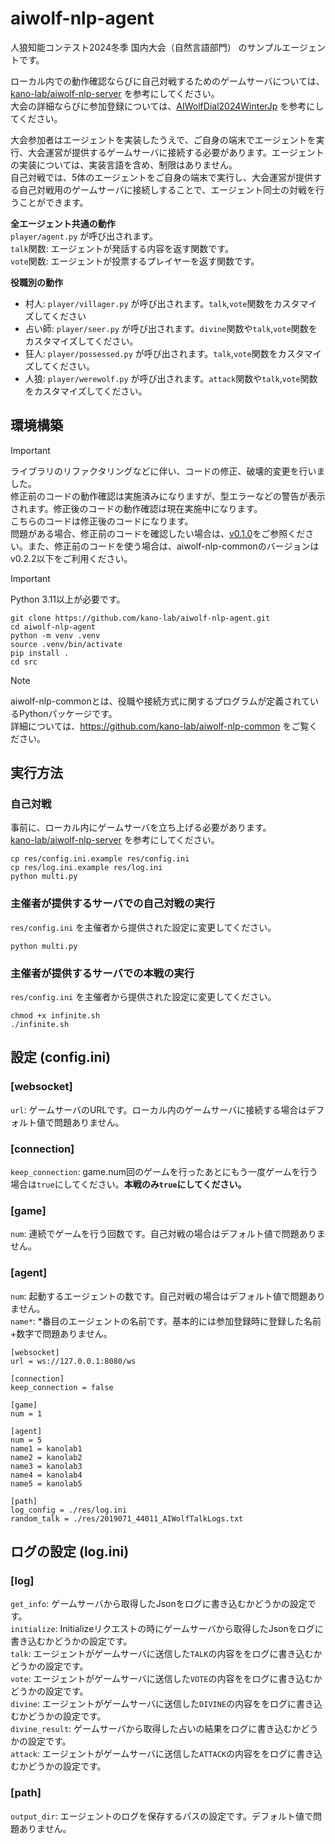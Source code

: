 # aiwolf-nlp-agent

人狼知能コンテスト2024冬季 国内大会（自然言語部門） のサンプルエージェントです。

ローカル内での動作確認ならびに自己対戦するためのゲームサーバについては、[kano-lab/aiwolf-nlp-server](https://github.com/kano-lab/aiwolf-nlp-server) を参考にしてください。  
大会の詳細ならびに参加登録については、[AIWolfDial2024WinterJp](https://sites.google.com/view/aiwolfdial2024winterjp/) を参考にしてください。

大会参加者はエージェントを実装したうえで、ご自身の端末でエージェントを実行、大会運営が提供するゲームサーバに接続する必要があります。エージェントの実装については、実装言語を含め、制限はありません。  
自己対戦では、5体のエージェントをご自身の端末で実行し、大会運営が提供する自己対戦用のゲームサーバに接続しすることで、エージェント同士の対戦を行うことができます。

**全エージェント共通の動作**  
`player/agent.py` が呼び出されます。  
`talk`関数: エージェントが発話する内容を返す関数です。  
`vote`関数: エージェントが投票するプレイヤーを返す関数です。

**役職別の動作**  
- 村人: `player/villager.py` が呼び出されます。`talk`,`vote`関数をカスタマイズしてください
- 占い師: `player/seer.py` が呼び出されます。`divine`関数や`talk`,`vote`関数をカスタマイズしてください。
- 狂人: `player/possessed.py` が呼び出されます。`talk`,`vote`関数をカスタマイズしてください。
- 人狼: `player/werewolf.py` が呼び出されます。`attack`関数や`talk`,`vote`関数をカスタマイズしてください。

## 環境構築

> [!IMPORTANT]
> ライブラリのリファクタリングなどに伴い、コードの修正、破壊的変更を行いました。  
> 修正前のコードの動作確認は実施済みになりますが、型エラーなどの警告が表示されます。修正後のコードの動作確認は現在実施中になります。  
> こちらのコードは修正後のコードになります。  
> 問題がある場合、修正前のコードを確認したい場合は、[v0.1.0](https://github.com/kano-lab/aiwolf-nlp-agent/tree/v0.1.0)をご参照ください。また、修正前のコードを使う場合は、aiwolf-nlp-commonのバージョンはv0.2.2以下をご利用ください。

> [!IMPORTANT]
> Python 3.11以上が必要です。

```
git clone https://github.com/kano-lab/aiwolf-nlp-agent.git
cd aiwolf-nlp-agent
python -m venv .venv
source .venv/bin/activate
pip install .
cd src
```

> [!NOTE]
> aiwolf-nlp-commonとは、役職や接続方式に関するプログラムが定義されているPythonパッケージです。  
> 詳細については、https://github.com/kano-lab/aiwolf-nlp-common をご覧ください。

## 実行方法

### 自己対戦

事前に、ローカル内にゲームサーバを立ち上げる必要があります。  
[kano-lab/aiwolf-nlp-server](https://github.com/kano-lab/aiwolf-nlp-server) を参考にしてください。

```
cp res/config.ini.example res/config.ini
cp res/log.ini.example res/log.ini
python multi.py
```

### 主催者が提供するサーバでの自己対戦の実行

`res/config.ini` を主催者から提供された設定に変更してください。  

```
python multi.py
```

### 主催者が提供するサーバでの本戦の実行

`res/config.ini` を主催者から提供された設定に変更してください。  

```
chmod +x infinite.sh
./infinite.sh
```

## 設定 (config.ini)

### [websocket]

`url`: ゲームサーバのURLです。ローカル内のゲームサーバに接続する場合はデフォルト値で問題ありません。

### [connection]

`keep_connection`: game.num回のゲームを行ったあとにもう一度ゲームを行う場合は`true`にしてください。**本戦のみ`true`にしてください。**

### [game]

`num`: 連続でゲームを行う回数です。自己対戦の場合はデフォルト値で問題ありません。

### [agent]

`num`: 起動するエージェントの数です。自己対戦の場合はデフォルト値で問題ありません。  
`name*`: *番目のエージェントの名前です。基本的には参加登録時に登録した名前+数字で問題ありません。

```
[websocket]
url = ws://127.0.0.1:8080/ws

[connection]
keep_connection = false

[game]
num = 1

[agent]
num = 5
name1 = kanolab1
name2 = kanolab2
name3 = kanolab3
name4 = kanolab4
name5 = kanolab5

[path]
log_config = ./res/log.ini
random_talk = ./res/2019071_44011_AIWolfTalkLogs.txt
```

## ログの設定 (log.ini)

### [log]

`get_info`: ゲームサーバから取得したJsonをログに書き込むかどうかの設定です。  
`initialize`: Initializeリクエストの時にゲームサーバから取得したJsonをログに書き込むかどうかの設定です。  
`talk`: エージェントがゲームサーバに送信した`TALK`の内容ををログに書き込むかどうかの設定です。  
`vote`: エージェントがゲームサーバに送信した`VOTE`の内容ををログに書き込むかどうかの設定です。  
`divine`: エージェントがゲームサーバに送信した`DIVINE`の内容ををログに書き込むかどうかの設定です。  
`divine_result`: ゲームサーバから取得した占いの結果をログに書き込むかどうかの設定です。  
`attack`: エージェントがゲームサーバに送信した`ATTACK`の内容ををログに書き込むかどうかの設定です。  

### [path]

`output_dir`: エージェントのログを保存するパスの設定です。デフォルト値で問題ありません。
